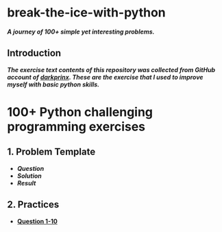 # break-the-ice-with-python

***A journey of 100+ simple yet interesting problems.***

## Introduction

***The exercise text contents of this repository was collected from GitHub account of [darkprinx](https://github.com/darkprinx/break-the-ice-with-python). These are the exercise that I used to improve myself with basic python skills.***

# 100+ Python challenging programming exercises

## 1. Problem Template

* ***Question***
* ***Solution***
* ***Result***

## 2. Practices

* **[Question 1-10](https://github.com/polo871209/break-the-ice-with-python/blob/main/md/Question%201-10.md "Question 1-10")**
